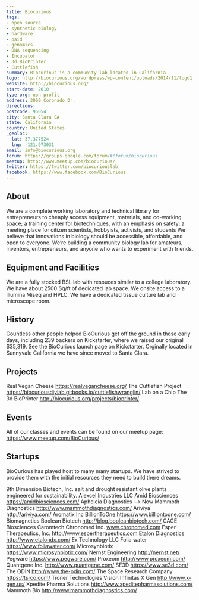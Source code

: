 ```yaml
---
title: Biocurious
tags:
- open source
- synthetic biology
- hardware
- paid
- genomics
- DNA sequencing
- Incubator
- 3d BioPrinter
- Cuttlefish
summary: Biocurious is a community lab located in California
logo: http://biocurious.org/wordpress/wp-content/uploads/2014/11/logo1.png
website: http://biocurious.org/
start-date: 2010
type-org: non-profit
address: 3060 Coronado Dr. 
directions:
postcode: 95054
city: Santa Clara CA
state: California
country: United States
_geoloc:
  lat: 37.377524
  lng: -121.973031
email: info@biocurious.org
forum: https://groups.google.com/forum/#!forum/biocurious
meetup: http://www.meetup.com/biocurious/
twitter: https://twitter.com/biocuriouslab
facebook: https://www.facebook.com/BioCurious
---
```


## About
We are a complete working laboratory and technical library for entrepreneurs to cheaply access equipment, materials, and co-working space; a training center for biotechniques, with an emphasis on safety; a meeting place for citizen scientists, hobbyists, activists, and students We believe that innovations in biology should be accessible, affordable, and open to everyone.
We’re building a community biology lab for amateurs, inventors, entrepreneurs, and anyone who wants to experiment with friends.

## Equipment and Facilities
We are a fully stocked BSL lab with resouces similar to a college laboratory. We have about 2500 Sq/ft of dedicated lab space. We onsite access to a Illumina Miseq and HPLC. We have a dedicated tissue culture lab and microscope room.  


## History
Countless other people helped BioCurious get off the ground in those early days, including 239 backers on Kickstarter, where we raised our original $35,319. See the BioCurious launch page on Kickstarter.  Orginally located in Sunnyvale California we have since moved to Santa Clara.  

## Projects
Real Vegan Cheese https://realvegancheese.org/
The Cuttlefish Project  https://biocuriousdiylab.gitbooks.io/cuttlefishwranglin/
Lab on a Chip
The 3d BioPrinter http://biocurious.org/projects/bioprinter/

## Events
All of our classes and events can be found on our meetup page: https://www.meetup.com/BioCurious/

## Startups
BioCurious has played host to many many startups.  We have strived to provide them with the initial resources they need to build there dreams.  

9th Dimension Biotech, Inc. salt and drought resistant olive plants engineered for sustainability.
Alexcel Industries LLC
Amid Biosciences https://amidbiosciences.com/
Apheleia Diagnostics --> Now Mammoth Diagnostics http://www.mammothdiagnostics.com/
Ariviya http://ariviya.com/
Aromatix Inc
BillionToOne https://www.billiontoone.com/
Biomagnetics
Boolean Biotech http://blog.booleanbiotech.com/
CAGE Biosciences
Caromtech
Chronomed Inc. www.chronomed.com
Esper Therapeutics, Inc. http://www.espertherapeutics.com
Etalon Diagnostics http://www.etalondx.com/
Ex Technology LLC
Folia water https://www.foliawater.com/
Microsynbiotix https://www.microsynbiotix.com/
Nernst Engineering http://nernst.net/
Pegware https://www.pegware.com/
Proxeom http://www.proxeom.com/
Quantgene Inc. http://www.quantgene.com/
SE3D https://www.se3d.com/
The ODIN http://www.the-odin.com/
The Space Research Company https://tsrco.com/
Troner Technologies
Vision Infinitas
X Gen http://www.x-gen.us/
Xpedite Pharma Solutions http://www.xpeditepharmasolutions.com/
Mammoth Bio http://www.mammothdiagnostics.com/



